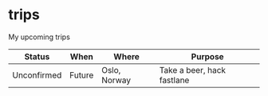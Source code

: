 # trips
My upcoming trips

 Status | When | Where | Purpose
 ------|-----|-----|--------
 Unconfirmed | Future | Oslo, Norway | Take a beer, hack fastlane
